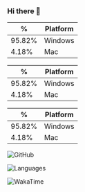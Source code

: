 ### Hi there 👋

<!-- wakatime languages start -->
| %      | Platform |
| ------ | -------- |
| 95.82% | Windows  |
|  4.18% | Mac      |
<!-- wakatime languages end -->

<!-- wakatime editors start -->
| %      | Platform |
| ------ | -------- |
| 95.82% | Windows  |
|  4.18% | Mac      |
<!-- wakatime editors end -->

<!-- wakatime platforms start -->
| %      | Platform |
| ------ | -------- |
| 95.82% | Windows  |
|  4.18% | Mac      |
<!-- wakatime platforms end -->


![GitHub](https://github-readme-stats.vercel.app/api?username=mac2000&count_private=true&hide_title=true)

![Languages](https://github-readme-stats.vercel.app/api/top-langs/?username=mac2000&hide_title=true)

![WakaTime](https://github-readme-stats.vercel.app/api/wakatime?username=mac&hide_title=true)
